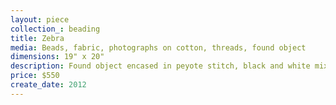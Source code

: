 ```yaml
---
layout: piece
collection_: beading
title: Zebra
media: Beads, fabric, photographs on cotton, threads, found object
dimensions: 19" x 20"
description: Found object encased in peyote stitch, black and white mixed media with material threads, quilted in a glass maple frame 2 inches in depth.
price: $550
create_date: 2012
---
```

